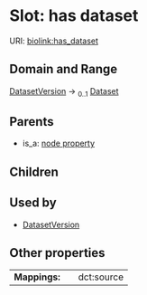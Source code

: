 
# Slot: has dataset




URI: [biolink:has_dataset](https://w3id.org/biolink/vocab/has_dataset)


## Domain and Range

[DatasetVersion](DatasetVersion.md) &#8594;  <sub>0..1</sub> [Dataset](Dataset.md)

## Parents

 *  is_a: [node property](node_property.md)

## Children


## Used by

 * [DatasetVersion](DatasetVersion.md)

## Other properties

|  |  |  |
| --- | --- | --- |
| **Mappings:** | | dct:source |

